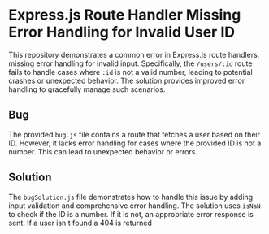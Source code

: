 # Express.js Route Handler Missing Error Handling for Invalid User ID

This repository demonstrates a common error in Express.js route handlers: missing error handling for invalid input.  Specifically, the `/users/:id` route fails to handle cases where `:id` is not a valid number, leading to potential crashes or unexpected behavior. The solution provides improved error handling to gracefully manage such scenarios.

## Bug
The provided `bug.js` file contains a route that fetches a user based on their ID. However, it lacks error handling for cases where the provided ID is not a number. This can lead to unexpected behavior or errors.

## Solution
The `bugSolution.js` file demonstrates how to handle this issue by adding input validation and comprehensive error handling.  The solution uses `isNaN` to check if the ID is a number. If it is not, an appropriate error response is sent. If a user isn't found a 404 is returned